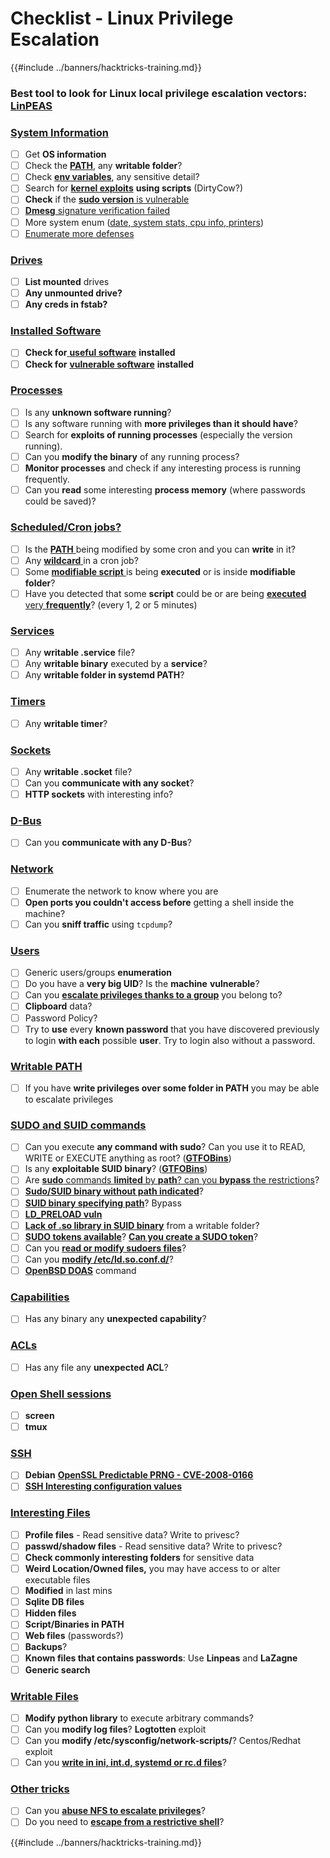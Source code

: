 # Checklist - Linux Privilege Escalation

{{#include ../banners/hacktricks-training.md}}

### **Best tool to look for Linux local privilege escalation vectors:** [**LinPEAS**](https://github.com/carlospolop/privilege-escalation-awesome-scripts-suite/tree/master/linPEAS)

### [System Information](privilege-escalation/#system-information)

- [ ] Get **OS information**
- [ ] Check the [**PATH**](privilege-escalation/#path), any **writable folder**?
- [ ] Check [**env variables**](privilege-escalation/#env-info), any sensitive detail?
- [ ] Search for [**kernel exploits**](privilege-escalation/#kernel-exploits) **using scripts** (DirtyCow?)
- [ ] **Check** if the [**sudo version** is vulnerable](privilege-escalation/#sudo-version)
- [ ] [**Dmesg** signature verification failed](privilege-escalation/#dmesg-signature-verification-failed)
- [ ] More system enum ([date, system stats, cpu info, printers](privilege-escalation/#more-system-enumeration))
- [ ] [Enumerate more defenses](privilege-escalation/#enumerate-possible-defenses)

### [Drives](privilege-escalation/#drives)

- [ ] **List mounted** drives
- [ ] **Any unmounted drive?**
- [ ] **Any creds in fstab?**

### [**Installed Software**](privilege-escalation/#installed-software)

- [ ] **Check for**[ **useful software**](privilege-escalation/#useful-software) **installed**
- [ ] **Check for** [**vulnerable software**](privilege-escalation/#vulnerable-software-installed) **installed**

### [Processes](privilege-escalation/#processes)

- [ ] Is any **unknown software running**?
- [ ] Is any software running with **more privileges than it should have**?
- [ ] Search for **exploits of running processes** (especially the version running).
- [ ] Can you **modify the binary** of any running process?
- [ ] **Monitor processes** and check if any interesting process is running frequently.
- [ ] Can you **read** some interesting **process memory** (where passwords could be saved)?

### [Scheduled/Cron jobs?](privilege-escalation/#scheduled-jobs)

- [ ] Is the [**PATH** ](privilege-escalation/#cron-path)being modified by some cron and you can **write** in it?
- [ ] Any [**wildcard** ](privilege-escalation/#cron-using-a-script-with-a-wildcard-wildcard-injection)in a cron job?
- [ ] Some [**modifiable script** ](privilege-escalation/#cron-script-overwriting-and-symlink)is being **executed** or is inside **modifiable folder**?
- [ ] Have you detected that some **script** could be or are being [**executed** very **frequently**](privilege-escalation/#frequent-cron-jobs)? (every 1, 2 or 5 minutes)

### [Services](privilege-escalation/#services)

- [ ] Any **writable .service** file?
- [ ] Any **writable binary** executed by a **service**?
- [ ] Any **writable folder in systemd PATH**?

### [Timers](privilege-escalation/#timers)

- [ ] Any **writable timer**?

### [Sockets](privilege-escalation/#sockets)

- [ ] Any **writable .socket** file?
- [ ] Can you **communicate with any socket**?
- [ ] **HTTP sockets** with interesting info?

### [D-Bus](privilege-escalation/#d-bus)

- [ ] Can you **communicate with any D-Bus**?

### [Network](privilege-escalation/#network)

- [ ] Enumerate the network to know where you are
- [ ] **Open ports you couldn't access before** getting a shell inside the machine?
- [ ] Can you **sniff traffic** using `tcpdump`?

### [Users](privilege-escalation/#users)

- [ ] Generic users/groups **enumeration**
- [ ] Do you have a **very big UID**? Is the **machine** **vulnerable**?
- [ ] Can you [**escalate privileges thanks to a group**](privilege-escalation/interesting-groups-linux-pe/) you belong to?
- [ ] **Clipboard** data?
- [ ] Password Policy?
- [ ] Try to **use** every **known password** that you have discovered previously to login **with each** possible **user**. Try to login also without a password.

### [Writable PATH](privilege-escalation/#writable-path-abuses)

- [ ] If you have **write privileges over some folder in PATH** you may be able to escalate privileges

### [SUDO and SUID commands](privilege-escalation/#sudo-and-suid)

- [ ] Can you execute **any command with sudo**? Can you use it to READ, WRITE or EXECUTE anything as root? ([**GTFOBins**](https://gtfobins.github.io))
- [ ] Is any **exploitable SUID binary**? ([**GTFOBins**](https://gtfobins.github.io))
- [ ] Are [**sudo** commands **limited** by **path**? can you **bypass** the restrictions](privilege-escalation/#sudo-execution-bypassing-paths)?
- [ ] [**Sudo/SUID binary without path indicated**](privilege-escalation/#sudo-command-suid-binary-without-command-path)?
- [ ] [**SUID binary specifying path**](privilege-escalation/#suid-binary-with-command-path)? Bypass
- [ ] [**LD_PRELOAD vuln**](privilege-escalation/#ld_preload)
- [ ] [**Lack of .so library in SUID binary**](privilege-escalation/#suid-binary-so-injection) from a writable folder?
- [ ] [**SUDO tokens available**](privilege-escalation/#reusing-sudo-tokens)? [**Can you create a SUDO token**](privilege-escalation/#var-run-sudo-ts-less-than-username-greater-than)?
- [ ] Can you [**read or modify sudoers files**](privilege-escalation/#etc-sudoers-etc-sudoers-d)?
- [ ] Can you [**modify /etc/ld.so.conf.d/**](privilege-escalation/#etc-ld-so-conf-d)?
- [ ] [**OpenBSD DOAS**](privilege-escalation/#doas) command

### [Capabilities](privilege-escalation/#capabilities)

- [ ] Has any binary any **unexpected capability**?

### [ACLs](privilege-escalation/#acls)

- [ ] Has any file any **unexpected ACL**?

### [Open Shell sessions](privilege-escalation/#open-shell-sessions)

- [ ] **screen**
- [ ] **tmux**

### [SSH](privilege-escalation/#ssh)

- [ ] **Debian** [**OpenSSL Predictable PRNG - CVE-2008-0166**](privilege-escalation/#debian-openssl-predictable-prng-cve-2008-0166)
- [ ] [**SSH Interesting configuration values**](privilege-escalation/#ssh-interesting-configuration-values)

### [Interesting Files](privilege-escalation/#interesting-files)

- [ ] **Profile files** - Read sensitive data? Write to privesc?
- [ ] **passwd/shadow files** - Read sensitive data? Write to privesc?
- [ ] **Check commonly interesting folders** for sensitive data
- [ ] **Weird Location/Owned files,** you may have access to or alter executable files
- [ ] **Modified** in last mins
- [ ] **Sqlite DB files**
- [ ] **Hidden files**
- [ ] **Script/Binaries in PATH**
- [ ] **Web files** (passwords?)
- [ ] **Backups**?
- [ ] **Known files that contains passwords**: Use **Linpeas** and **LaZagne**
- [ ] **Generic search**

### [**Writable Files**](privilege-escalation/#writable-files)

- [ ] **Modify python library** to execute arbitrary commands?
- [ ] Can you **modify log files**? **Logtotten** exploit
- [ ] Can you **modify /etc/sysconfig/network-scripts/**? Centos/Redhat exploit
- [ ] Can you [**write in ini, int.d, systemd or rc.d files**](privilege-escalation/#init-init-d-systemd-and-rc-d)?

### [**Other tricks**](privilege-escalation/#other-tricks)

- [ ] Can you [**abuse NFS to escalate privileges**](privilege-escalation/#nfs-privilege-escalation)?
- [ ] Do you need to [**escape from a restrictive shell**](privilege-escalation/#escaping-from-restricted-shells)?

{{#include ../banners/hacktricks-training.md}}


